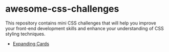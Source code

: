 # awesome-css-challenges
This repository contains mini CSS challenges that will help you improve your front-end development skills and enhance your understanding of CSS styling techniques.

<ul>
  <li>
    <a href="https://github.com/abhaychiradi/awesome-css-challenges/blob/main/Expanding%20cards/index.html" target="_blanck">Expanding Cards</a>
  </li>
</ul>
